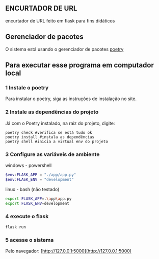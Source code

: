 ## ENCURTADOR DE URL

encurtador de URL feito em flask para fins didáticos

## Gerenciador de pacotes
O sistema está usando o gerenciador de pacotes [poetry](https://python-poetry.org/)

## Para executar esse programa em computador local

### 1 Instale o poetry
Para instalar o poetry, siga as instruções de instalação no site.

### 2 Instale as dependências do projeto
Já com o Poetry instalado, na raiz do projeto, digite:
```
poetry check #verifica se está tudo ok
poetry install #instala as dependências
poetry shell #inicia a virtual env do projeto
```

### 3 Configure as variáveis de ambiente
windows - powershell
```powershell
$env:FLASK_APP = "./app/app.py"
$env:FLASK_ENV = "development"
```
linux - bash (não testado)
```bash
export FLASK_APP=.\app\app.py
export FLASK_ENV=development
```

### 4 execute o flask
```
flask run
```

### 5 acesse o sistema
Pelo navegador:
[http://127.0.0.1:5000](http://127.0.0.1:5000)
